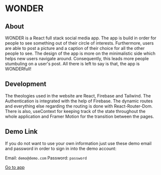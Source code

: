 # WONDER

## About
WONDER is a React full stack social media app. The app is build in order for people to see something out of their circle of interests. Furthermore, users are able to post a picture and a caption of their choice for all the other people to see. The design of the app is more on the minimalistic side which helps new users navigate around. Consequently, this leads more people stumbuling on a user's post. All there is left to say is that, the app is WONDERfull! 

## Development 
The theologies used in the website are React, Firebase and Tailwind. The Authentication is integrated with the help of Firebase. The dynamic routes and everything else regarding the routing is done with React-Router-Dom. There is also, useContext for keeping track of the state throughout the whole application and Framer Motion for the transition between the pages.

## Demo Link

If you do not want to use your own information just use these demo email and password in order to sign in into the demo account:

Email: `demo@demo.com`
Password: `password`

[Go to app](https://social-media-app-2fe38.web.app/ "See the demo")
